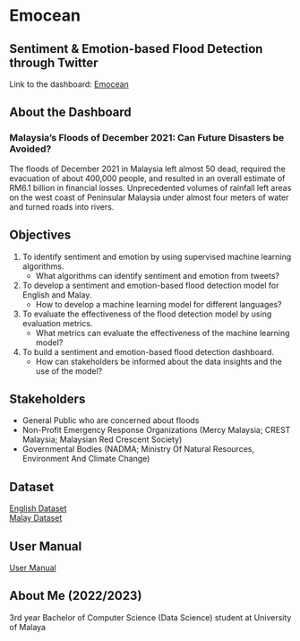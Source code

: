 # Emocean
## Sentiment &amp; Emotion-based Flood Detection through Twitter
Link to the dashboard: [Emocean](https://emocean.streamlit.app/)

## About the Dashboard
### Malaysia’s Floods of December 2021: Can Future Disasters be Avoided?
The floods of December 2021 in Malaysia left almost 50 dead, required the evacuation of about 400,000 people, and resulted in an overall estimate of RM6.1 billion in financial losses. Unprecedented volumes of rainfall left areas on the west coast of Peninsular Malaysia under almost four meters of water and turned roads into rivers.

## Objectives
1. To identify sentiment and emotion by using supervised machine learning algorithms.
   + What algorithms can identify sentiment and emotion from tweets?
2. To develop a sentiment and emotion-based flood detection model for English and Malay.
   + How to develop a machine learning model for different languages?
3. To evaluate the effectiveness of the flood detection model by using evaluation metrics.
   + What metrics can evaluate the effectiveness of the machine learning model?
4. To build a sentiment and emotion-based flood detection dashboard.
   + How can stakeholders be informed about the data insights and the use of the model?

## Stakeholders
+ General Public who are concerned about floods
+ Non-Profit Emergency Response Organizations (Mercy Malaysia; CREST Malaysia; Malaysian Red Crescent Society)
+ Governmental Bodies (NADMA; Ministry Of Natural Resources, Environment And Climate Change)

## Dataset
[English Dataset](https://drive.google.com/file/d/1U4ZgsQIhThBzvf26UK7er6mcWc4Z_aY-/view)
</br>
[Malay Dataset](https://drive.google.com/file/d/1Pvbf16V5SwidUbCDtxtLme0RyLCdEQK9/view)

## User Manual
[User Manual](https://drive.google.com/file/d/1-yYgNFvHSfUtbJ-uMhLR-u9RcCLOKU65/view?usp=sharing)

## About Me (2022/2023)
3rd year Bachelor of Computer Science (Data Science) student at University of Malaya
